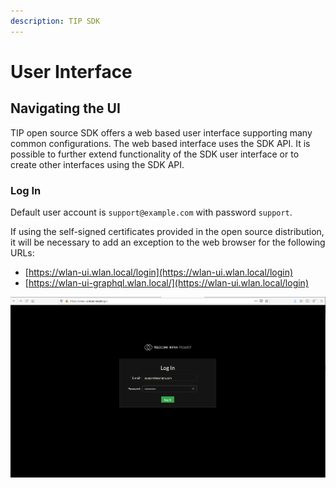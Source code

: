 ```yaml
---
description: TIP SDK
---
```


# User Interface

## Navigating the UI

TIP open source SDK offers a web based user interface supporting many common configurations. The web based interface uses the SDK API. It is possible to further extend functionality of the SDK user interface or to create other interfaces using the SDK API.  

### Log In 

Default user account is `support@example.com` with password `support`. 

If using the self-signed certificates provided in the open source distribution, it will be necessary to add an exception to the web browser for the following URLs:

* [https://wlan-ui.wlan.local/login](https://wlan-ui.wlan.local/login) 
* [https://wlan-ui-graphql.wlan.local/](https://wlan-ui.wlan.local/login)



![TIP SDK Login Screen](../.gitbook/assets/screen-shot-2021-03-28-at-12.50.28-pm.png)

